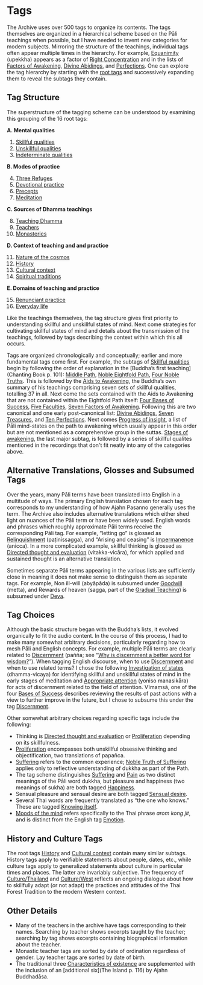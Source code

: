 # Tags
The Archive uses over 500 tags to organize its contents.
The tags themselves are organized in a hierarchical scheme based on the Pāli teachings when possible, but I have needed to invent new categories for modern subjects. Mirroring the structure of the teachings, individual tags often appear multiple times in the hierarchy. For example, [Equanimity](tag:) (upekkha) appears as a factor of [Right Concentration](tag:) and in the lists of [Factors of Awakening](tag:), [Divine Abidings](tag:), and [Perfections](tag:). One can explore the tag hierarchy by starting with the [root tags](drilldown:root) and successively expanding them to reveal the subtags they contain.

## Tag Structure

The superstructure of the tagging scheme can be understood by examining this grouping of the 16 root tags:

__A. Mental qualities__

1. [Skillful qualities](drilldown:)
2. [Unskillful qualities](drilldown:)
3. [Indeterminate qualities](drilldown:)

 __B. Modes of practice__

4. [Three Refuges](drilldown:)
5. [Devotional practice](drilldown:)
6. [Precepts](drilldown:)
7. [Meditation](drilldown:)

 __C. Sources of Dhamma teachings__

8. [Teaching Dhamma](drilldown:)
9. [Teachers](drilldown:)
10. [Monasteries](drilldown:)

 __D. Context of teaching and and practice__

11. [Nature of the cosmos](drilldown:)
12. [History](drilldown:)
13. [Cultural context](drilldown:)
14. [Spiritual traditions](drilldown:)

 __E. Domains of teaching and practice__

15. [Renunciant practice](drilldown:)
16. [Everyday life](drilldown:)

Like the teachings themselves, the tag structure gives first priority to understanding skillful and unskillful states of mind. Next come strategies for cultivating skillful states of mind and details about the transmission of the teachings, followed by tags describing the context within which this all occurs.

Tags are organized chronologically and conceptually; earlier and more fundamental tags come first. For example, the subtags of [Skillful qualities](drilldown:) begin by following the order of explanation in the [Buddha’s first teaching](Chanting Book p. 101): [Middle Path](tag:), [Noble Eightfold Path](tag:), [Four Noble Truths](tag:). This is followed by the [Aids to Awakening](tag:), the Buddha’s own summary of his teachings comprising seven sets of skillful qualities, totalling 37 in all. Next come the sets contained with the Aids to Awakening that are not contained within the Eightfold Path itself: [Four Bases of Success](tag:), [Five Faculties](tag:), [Seven Factors of Awakening](tag:). Following this are two canonical and one early post-canonical list: [Divine Abidings](tag:), [Seven Treasures](tag:), and [Ten Perfections](tag:). Next comes [Progress of insight](tag:), a list of Pāli mind-states on the path to awakening which usually appear in this order but are not mentioned as a comprehensive group in the suttas. [Stages of awakening](tag:), the last major subtag, is followed by a series of skillful qualites mentioned in the recordings that don't fit neatly into any of the categories above.


## Alternative Translations, Glosses and Subsumed Tags
Over the years, many Pāli terms have been translated into English in a multitude of ways. The primary English translation chosen for each tag corresponds to my understanding of how Ajahn Pasanno generally uses the term. The Archive also includes alternative translations which either shed light on nuances of the Pāli term or have been widely used. English words and phrases which roughly approximate Pāli terms receive the corresponding Pāli tag. For example, “letting go” is glossed as [Relinquishment](tag:) (paṭinissagga), and “Arising and ceasing” is [Impermanence](tag:) (anicca). In a more complicated example, skillful thinking is glossed as [Directed thought and evaluation](tag:) (vitakka-vicāra), for which applied and sustained thought is an alternative translation.

Sometimes separate Pāli terms appearing in the various lists are sufficiently close in meaning it does not make sense to distinguish them as separate tags. For example, Non ill-will (abyāpāda) is subsumed under [Goodwill](tag:) (metta), and Rewards of heaven (sagga, part of the [Gradual Teaching](tag:)) is subsumed under [Deva](tag:).
## Tag Choices

Although the basic structure began with the Buddha’s lists, it evolved organically to fit the audio content. In the course of this process, I had to make many somewhat arbitrary decisions, particularly regarding how to mesh Pāli and English concepts. For example, multiple Pāli terms are clearly related to [Discernment](tag:) (pañña; see “[Why is discernment a better word for wisdom?](excerpt:SRD2013_S1_F3)”). When tagging English discourse, when to use [Discernment](tag:) and when to use related terms? I chose the following [Investigation of states](tag:) (dhamma-vicaya) for identifying skillful and unskillful states of mind in the early stages of meditation and [Appropriate attention](tag:) (yoniso manasikāra) for acts of discernment related to the field of attention. Vīmaṃsā, one of the four [Bases of Success](drilldown:) describes reviewing the results of past actions with a view to further improve in the future, but I chose to subsume this under the tag [Discernment](tag:).

Other somewhat arbitrary choices regarding specific tags include the following:

 - Thinking is [Directed thought and evaluation](tag:) or [Proliferation](tag:) depending on its skillfulness.
 - [Proliferation](tag:) encompasses both unskillful obsessive thinking and objectification, two translations of papañca.
 - [Suffering](tag:) refers to the common experience; [Noble Truth of Suffering](tag:) applies only to reflective understanding of dukkha as part of the Path.
 - The tag scheme distinguishes [Suffering](tag:) and [Pain](tag:) as two distinct meanings of the Pāli word dukkha, but pleasure and happiness (two meanings of sukha) are both tagged [Happiness](tag:).
 - Sensual pleasure and sensual desire are both tagged [Sensual desire](tag:).
 - Several Thai words are frequently translated as “the one who knows.” These are tagged [Knowing itself](tag:).
 - [Moods of the mind](tag:) refers specifically to the Thai phrase _arom kong jit_, and is distinct from the English tag [Emotion](tag:).

## History and Culture Tags

The root tags [History](tag:) and [Cultural context](tag:) contain many similar subtags. History tags apply to verifiable statements about people, dates, etc., while culture tags apply to generalized statements about culture in particular times and places. The latter are invariably subjective. The frequency of [Culture/Thailand](tag:) and [Culture/West](tag:) reflects an ongoing dialogue about how to skillfully adapt (or not adapt) the practices and attitudes of the Thai Forest Tradition to the modern Western context.

## Other Details
 - Many of the teachers in the archive have tags corresponding to their names. Searching by teacher shows excerpts taught by the teacher; searching by tag shows excerpts containing biographical information about the teacher.
 - Monastic teacher tags are sorted by date of ordination regardless of gender. Lay teacher tags are sorted by date of birth.
 - The traditional three [Characteristics of existence](tag:) are supplemented with the inclusion of an [additional six](The Island p. 116) by Ajahn Buddhadāsa.



